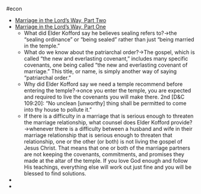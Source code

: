 #econ
- [Marriage in the Lord’s Way, Part Two ](https://www.churchofjesuschrist.org/study/ensign/1998/06/marriage-in-the-lords-way-part-one?lang=eng)
- [Marriage in the Lord’s Way, Part One  ](https://www.churchofjesuschrist.org/study/ensign/1998/06/marriage-in-the-lords-way-part-one?lang=eng)
    - What did Elder Kofford say he believes sealing refers to?→the “sealing ordinance” or “being sealed” rather than just “being married in the temple.”
    - What do we know about the patriarchal order?→The gospel, which is called “the new and everlasting covenant,” includes many specific covenants, one being called “the new and everlasting covenant of marriage.” This title, or name, is simply another way of saying “patriarchal order.”
    - Why did Elder Kofford say we need a temple recommend before entering the temple?→once you enter the temple, you are expected and required to live the covenants you will make there. 2nd [D&C 109:20]: “No unclean [unworthy] thing shall be permitted to come into thy house to pollute it.” 
    - If there is a difficulty in a marriage that is serious enough to threaten the marriage relationship, what counsel does Elder Kofford provide?→whenever there is a difficulty between a husband and wife in their marriage relationship that is serious enough to threaten that relationship, one or the other (or both) is not living the gospel of Jesus Christ. That means that one or both of the marriage partners are not keeping the covenants, commitments, and promises they made at the altar of the temple. If you love God enough and follow His teachings, everything else will work out just fine and you will be blessed to find solutions.
- 
- 
